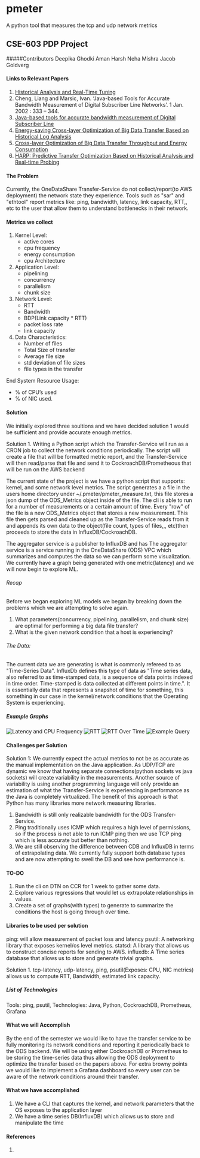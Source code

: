 # pmeter
A python tool that measures the tcp and udp network metrics

## CSE-603 PDP Project
#####Contributors
Deepika Ghodki
Aman Harsh
Neha Mishra
Jacob Goldverg

#### Links to Relevant Papers
1. [Historical Analysis and Real-Time Tuning](https://cse.buffalo.edu/faculty/tkosar/papers/jrnl_tpds_2018.pdf)
2. Cheng, Liang and Marsic, Ivan. ‘Java-based Tools for Accurate Bandwidth Measurement of Digital Subscriber Line Networks’. 1 Jan. 2002 : 333 – 344.
3. [Java-based tools for accurate bandwidth measurement of Digital Subscriber Line](https://www.researchgate.net/publication/237325992_Java-based_tools_for_accurate_bandwidth_measurement_of_Digital_Subscriber_Line)
4. [Energy-saving Cross-layer Optimization of Big Data Transfer Based on Historical Log Analysis](https://arxiv.org/pdf/2104.01192.pdf)
5. [Cross-layer Optimization of Big Data Transfer Throughput and Energy Consumption](https://par.nsf.gov/servlets/purl/10113313)
6. [HARP: Predictive Transfer Optimization Based on Historical Analysis and Real-time Probing](https://cse.buffalo.edu/faculty/tkosar/papers/sc_2016.pdf)

#### The Problem
Currently, the OneDataShare Transfer-Service do not collect/report(to AWS deployment) the network state they experience. Tools such as "sar" and "ethtool" report metrics like: ping, bandwidth, latency, link capacity, RTT,, etc to the user that allow them to understand bottlenecks in their network.

#### Metrics we collect
1. Kernel Level: 
   * active cores
   * cpu frequency
   * energy consumption
   * cpu Architecture 
2. Application Level: 
   * pipelining
   * concurrency
   * parallelism
   * chunk size
3. Network Level:
   * RTT
   * Bandwidth 
   * BDP(Link capacity * RTT)
   * packet loss rate
   * link capacity
4. Data Characteristics: 
   * Number of files
   * Total Size of transfer
   * Average file size
   * std deviation of file sizes
   * file types in the transfer
    
End System Resource Usage: 
   * % of CPU’s used 
   * % of NIC used.

#### Solution
We initially explored three soultions and we have decided solution 1 would be sufficient and provide accurate enough metrics.

Solution 1. Writing a Python script which the Transfer-Service will run as a CRON job to collect the network conditions periodically. The script will create a file that will be formatted metric report, and the Transfer-Service will then read/parse that file and send it to CockroachDB/Prometheous that will be run on the AWS backend

The current state of the project is we have a python script that supports: kernel, and some network level metrics. The script generates a a file in the users home directory under ~/.pmeter/pmeter_measure.txt, this file stores a json dump of the ODS_Metrics object inside of the file. The cli is able to run for a number of measurements or a certain amount of time.
Every "row" of the file is a new ODS_Metrics object that stores a new measurement. This file then gets parsed and cleaned up as the Transfer-Service reads from it and appends its own data to the object(file count, types of files,,, etc)then proceeds to store the data in InfluxDB/CockroachDB. 

The aggregator service is a publisher to InfluxDB and has 
The aggregator service is a service running in the OneDataShare (ODS) VPC which summarizes and computes the data so we can perform some visualization. We currently have a graph being generated with one metric(latency) and we will now begin to explore ML.

###### Recap
Before we began exploring ML models we began by breaking down the problems which we are attempting to solve again. 
1. What parameters(concurrency, pipelining, parallelism, and chunk size) are optimal for performing a big data file transfer?
2. What is the given network condition that a host is experiencing?

###### The Data:
The current data we are generating is what is commonly refereed to as "Time-Series Data". InfluxDb defines this type of data as "Time series data, also referred to as time-stamped data, is a sequence of data points indexed in time order. Time-stamped is data collected at different points in time.". It is essentially data that represents a snapshot of time for something, this something in our case in the kernel/network conditions that the Operating System is experiencing.

##### Example Graphs
![Latency and CPU Frequency](/docs/images/Screenshot%202022-03-28%20at%2011.14.05%20AM.png "Latency and CPU Frequency")
![RTT](/docs/images/Screenshot%202022-03-28%20at%2011.14.13%20AM.png "RTT")
![RTT Over Time](/docs/images/Screenshot%202022-03-28%20at%2011.15.09%20AM.png "RTT Over Time")
![Example Query](/docs/images/Screenshot%202022-03-28%20at%2011.15.54%20AM.png "Example Query")

#### Challenges per Solution

Solution 1: We currently expect the actual metrics to not be as accurate as the manual implementation on the Java application. As UDP/TCP are dynamic we know that having separate connections(python sockets vs java sockets) will create variability in the measurements. Another source of variability is using another programming language will only provide an estimation of what the Transfer-Service is experiencing in performance as the Java is completely virtualized. 
The benefit of this approach is that Python has many libraries more network measuring libraries.

1. Bandwidth is still only realizable bandwidth for the ODS Transfer-Service.
2. Ping traditionally uses ICMP which requires a high level of permissions, so if the process is not able to run ICMP ping then we use TCP ping which is less accurate but better than nothing.
3. We are still observing the difference between CDB and InfluxDB in terms of extrapolating data. We currently fully support both database types and are now attempting to swell the DB and see how performance is.

#### TO-DO
1. Run the cli on DTN on CCR for 1 week to gather some data.
2. Explore various regressions that would let us extrapolate relationships in values.
3. Create a set of graphs(with types) to generate to summarize the conditions the host is going through over time.


#### Libraries to be used per solution
ping: will allow measurement of packet loss and latency
psutil: A networking library that exposes kernel/os level metrics.
statsd: A library that allows us to construct concise reports for sending to AWS.
influxdb: A Time series database that allows us to store and generate trivial graphs.

Solution 1. tcp-latency, udp-latency, ping, psutil(Exposes: CPU, NIC metrics) allows us to compute RTT, Bandwidth, estimated link capacity.

##### List of Technologies
Tools: ping, psutil,
Technologies: Java, Python, CockroachDB, Prometheus, Grafana

#### What we will Accomplish
By the end of the semester we would like to have the transfer service to be fully monitoring its network conditions and reporting it periodically back to the ODS backend.
We will be using either CockroachDB or Prometheus to be storing the time-series data thus allowing the ODS deployment to optimize the transfer based on the papers above.
For extra browny points we would like to implement a Grafana dashboard so every user can be aware of the network conditions around their transfer.

#### What we have accomplished
1. We have a CLI that captures the kernel, and network parameters that the OS exposes to the application layer
2. We have a time series DB(InfluxDB) which allows us to store and manipulate the time 

#### References
1. 
